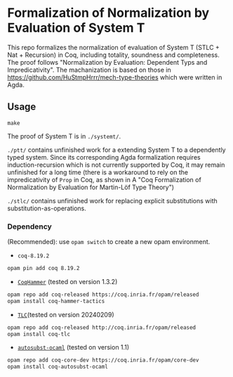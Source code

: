 # Formalization of Normalization by Evaluation of System T

This repo formalizes the normalization of evaluation of System T (STLC + Nat + Recursion) in Coq, including totality, soundness and completeness. The proof follows "Normalization by Evaluation: Dependent Typs and Impredicativity". The machanization is based on those in https://github.com/HuStmpHrrr/mech-type-theories which were written in Agda.

## Usage 

```
make
```

The proof of System T is in `./systemt/`. 

`./ptt/` contains unfinished work for a extending System T to a dependently typed system. Since its corresponding Agda formalization requires induction-recursion which is not currently supported by Coq, it may remain unfinished for a long time (there is a workaround to rely on the impredicativity of `Prop` in Coq, as shown in A "Coq Formalization of Normalization by Evaluation for Martin-Löf Type Theory")

`./stlc/` contains unfinished work for replacing explicit substitutions with substitution-as-operations.

### Dependency

(Recommended): use `opam switch` to create a new opam environment.

- `coq-8.19.2`

```bash
opam pin add coq 8.19.2
```

- [`CoqHammer`](https://github.com/lukaszcz/coqhammer) (tested on version 1.3.2)

```bash
opam repo add coq-released https://coq.inria.fr/opam/released
opam install coq-hammer-tactics
```

- [`TLC`](https://github.com/charguer/tlc)(tested on version 20240209)

```bash
opam repo add coq-released http://coq.inria.fr/opam/released
opam install coq-tlc
```

- [`autosubst-ocaml`](https://github.com/uds-psl/autosubst-ocaml) (tested on version 1.1)

```bash
opam repo add coq-core-dev https://coq.inria.fr/opam/core-dev
opam install coq-autosubst-ocaml
```
